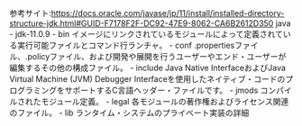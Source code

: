 参考サイト:https://docs.oracle.com/javase/jp/11/install/installed-directory-structure-jdk.html#GUID-F7178F2F-DC92-47E9-8062-CA6B2612D350
 java - jdk-11.0.9      - bin
				イメージにリンクされているモジュールによって定義されている実行可能ファイルとコマンド行ランチャ。
			- conf
				.propertiesファイル、.policyファイル、および開発や展開を行うユーザーやエンド・ユーザーが編集するその他の構成ファイル。
			- include
				Java Native InterfaceおよびJava Virtual Machine (JVM) Debugger Interfaceを使用したネイティブ・コードのプログラミングをサポートするC言語ヘッダー・ファイルです。
			- jmods
				コンパイルされたモジュール定義。
			- legal
				各モジュールの著作権およびライセンス関連のファイル。
			- lib
				ランタイム・システムのプライベート実装の詳細